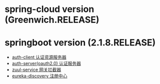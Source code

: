 # spring-cloud version (Greenwich.RELEASE)
# springboot version (2.1.8.RELEASE)

* [auth-client 认证资源服务器](https://github.com/TianPuJun/spring-cloud-init/tree/master/tz-spring-cloud-auth-client)
* [auth-server(oauth2.0) 认证服务器](https://github.com/TianPuJun/spring-cloud-init/tree/master/tz-spring-cloud-auth-server)
* [zuul-service 网关拦截器](https://github.com/TianPuJun/spring-cloud-init/tree/master/tz-spring-cloud-zuul)
* [eureka-discovery 注册中心](https://github.com/TianPuJun/spring-cloud-init/tree/master/tz-spring-cloud-discovery)